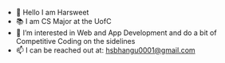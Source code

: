 - 👋 Hello I am Harsweet
- 📚 I am CS Major at the UofC
- 👀 I’m interested in Web and App Development and do a bit of Competitive Coding on the sidelines
- 📫 I can be reached out at: hsbhangu0001@gmail.com


